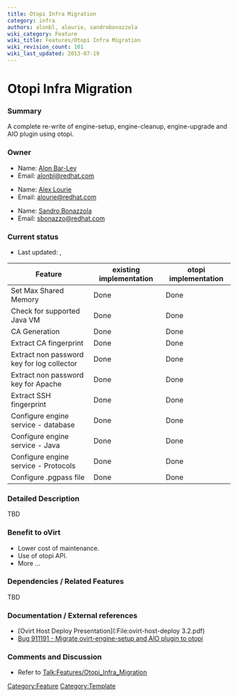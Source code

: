 ```yaml
---
title: Otopi Infra Migration
category: infra
authors: alonbl, alourie, sandrobonazzola
wiki_category: Feature
wiki_title: Features/Otopi Infra Migration
wiki_revision_count: 101
wiki_last_updated: 2013-07-19
---
```


# Otopi Infra Migration

### Summary

A complete re-write of engine-setup, engine-cleanup, engine-upgrade and AIO plugin using otopi.

### Owner

*   Name: [Alon Bar-Lev](User:Alonbl)
*   Email: <alonbl@redhat.com>

<!-- -->

*   Name: [ Alex Lourie](User:Alourie)
*   Email: <alourie@redhat.com>

<!-- -->

*   Name: [ Sandro Bonazzola](User:SandroBonazzola)
*   Email: <sbonazzo@redhat.com>

### Current status

*   Last updated: ,

| Feature                                    | existing implementation | otopi implementation |
|--------------------------------------------|-------------------------|----------------------|
| Set Max Shared Memory                      | Done                    | Done                 |
| Check for supported Java VM                | Done                    | Done                 |
| CA Generation                              | Done                    | Done                 |
| Extract CA fingerprint                     | Done                    | Done                 |
| Extract non password key for log collector | Done                    | Done                 |
| Extract non password key for Apache        | Done                    | Done                 |
| Extract SSH fingerprint                    | Done                    | Done                 |
| Configure engine service - database        | Done                    | Done                 |
| Configure engine service - Java            | Done                    | Done                 |
| Configure engine service - Protocols       | Done                    | Done                 |
| Configure .pgpass file                     | Done                    | Done                 |

### Detailed Description

TBD

### Benefit to oVirt

*   Lower cost of maintenance.
*   Use of otopi API.
*   More ...

### Dependencies / Related Features

TBD

### Documentation / External references

*   [Ovirt Host Deploy Presentation](:File:ovirt-host-deploy 3.2.pdf)
*   [Bug 911191 - Migrate ovirt-engine-setup and AIO plugin to otopi](https://bugzilla.redhat.com/show_bug.cgi?id=911191)

### Comments and Discussion

*   Refer to <Talk:Features/Otopi_Infra_Migration>

<Category:Feature> <Category:Template>
